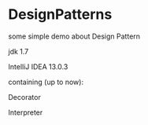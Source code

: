DesignPatterns
==============

some simple demo about Design Pattern

jdk 1.7

IntelliJ IDEA 13.0.3

containing (up to now):

Decorator

Interpreter
